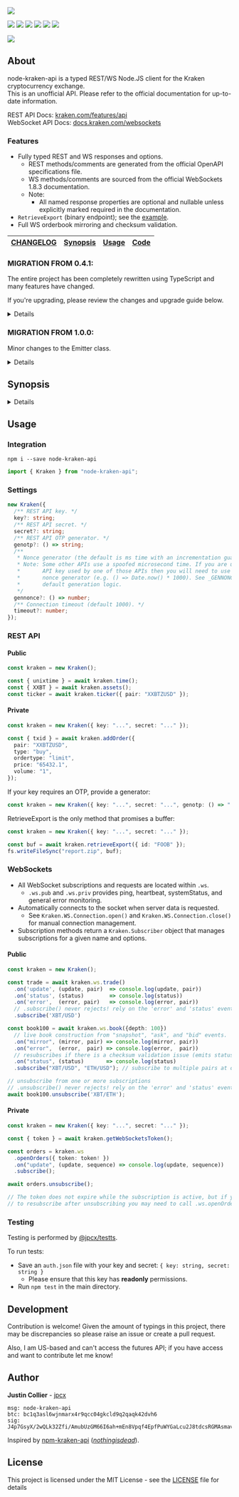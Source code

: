 [![](https://github.com/jpcx/node-kraken-api/blob/2.2.2/logo.png)](#)

[![](https://img.shields.io/github/issues/jpcx/node-kraken-api)](#)
[![](https://img.shields.io/github/forks/jpcx/node-kraken-api)](#)
[![](https://img.shields.io/github/stars/jpcx/node-kraken-api)](#)
[![](https://img.shields.io/npm/dm/node-kraken-api)](#)
[![](https://img.shields.io/librariesio/dependents/npm/node-kraken-api)](#)
[![](https://img.shields.io/github/license/jpcx/node-kraken-api)](#)

[![](https://nodei.co/npm/node-kraken-api.png?mini=true)](https://www.npmjs.com/package/node-kraken-api)

## About

node-kraken-api is a typed REST/WS Node.JS client for the Kraken cryptocurrency exchange.  
This is an unofficial API. Please refer to the official documentation for up-to-date information.

REST API Docs: [kraken.com/features/api](https://www.kraken.com/features/api)  
WebSocket API Docs: [docs.kraken.com/websockets](https://docs.kraken.com/websockets/)

### Features

- Fully typed REST and WS responses and options.
  - REST methods/comments are generated from the official OpenAPI specifications file.
  - WS methods/comments are sourced from the official WebSockets 1.8.3 documentation.
  - Note:
    - All named response properties are optional and nullable unless explicitly marked required in the documentation.
- `RetrieveExport` (binary endpoint); see the [example](#RetrieveExport).
- Full WS orderbook mirroring and checksum validation.

| [CHANGELOG](https://github.com/jpcx/node-kraken-api/blob/2.2.2/CHANGELOG.md) | [Synopsis](#synopsis) | [Usage](#usage) | [Code](https://github.com/jpcx/node-kraken-api/blob/2.2.2/index.ts) |
| ---------------------------------------------------------------------------- | --------------------- | --------------- | ------------------------------------------------------------------- |

### MIGRATION FROM 0.4.1:

The entire project has been completely rewritten using TypeScript and many features have changed.

If you're upgrading, please review the changes and upgrade guide below.

<details>

#### Added

- Complete WS 1.8.3 functionality
- Typings
- New REST methods

#### Deprecated

- Custom response parsing (`Settings.parse`, `Settings.dataFormatter`)
  - _To ensure type consistency, it is best to leave parsing to the user._
  - _Used only for the deprecated `.call()` function._
- Method name settings (`Settings.pubMethods`, `Settings.privMethods`)
  - _Previously, settings were used to differentiate between public and private methods rather than requiring the user to specify for each call._
  - _Instead, named requests are provided to hard-code these differences._
  - _Used only for the deprecated `.call()` function._
- `.call()`
  - _Replaced by `.request()` and the named REST methods._

#### Removed

- Ratelimiting (`Settings.limiter` and `Settings.tier`)
  - _The aim of this API is to maximize clear and accurate communication with the server; ratelimiting makes assumptions about the client setup and should be left to the user._
- REST retries (`Settings.retryCt`)
  - _This was originally included due to the occasional nonce and timeout error._
    - _To reduce this possibility, increase your API key nonce window and the `.timeout` setting._
- REST syncing (`Settings.syncIntervals`)
  - _With the introduction of the WebSocket connection, REST syncing is no longer required for many data sources._
    - _For all other sources, simply use an asynchronous loop._
- Server Settings (`Settings.hostname`, `Settings.version`)
  - _These values should be constants._
- OTP value setting (`Settings.otp` and `.setOTP()`)
  - _Replaced by `Settings.genotp`_
- Direct construction using `module.exports()`
  - _Changed to class export for modern standards._

#### Changed

- Errors have changed to named classes. Please review [the synopsis](https://github.com/jpcx/node-kraken-api/blob/2.2.2/README.md#synopsis).

#### Upgrade Guide

1. Replace all calls to `.call()` with the corresponding named method or `.request()`.
   - _Make sure to view the expected response types; they have changed since 0.4.1._
2. Replace all sync instances with an async loop that requests every few seconds.
   - _If you are syncing one of the endpoints provided by WS, use that instead._
3. Ensure that your REST calls are not being made too quickly.
   - _Ratelimiting has been removed; you may encounter server errors if you were relying on the limiter._
   - _See the rate limits [documentation](https://docs.kraken.com/rest/#section/Rate-Limits)._
4. Increase your api key nonce window if you're getting invalid nonce errors.
   - _Calls may now be performed concurrently (global queueing is removed)._
5. Remove calls to `.setOTP()` and `Settings.otp`; provide `.genotp` in the settings.
6. Review the error classes; if you were parsing errors you will need to update your catch statements.
   - _Note: calls are no longer automatically retried `retryCt` times._
7. If you're constructing using module.exports (e.g. `const kraken = require('node-kraken-api')({...})`), you will need to use the `module.exports.Kraken` class instead: `import { Kraken } from "node-kraken-api"; const kraken = new Kraken({...});`

</details>

### MIGRATION FROM 1.0.0:

Minor changes to the Emitter class.

<details>

#### Changed

- Kraken.Emitter moved to its [own package](https://github.com/jpcx/ts-ev) and improved; filters now pass on type assertion result to listeners.
  - _This changed the signature for event filtering:_
    - _`(...args: <type>[]) => boolean` -> `(args: [<type>, <type>, ...]) => args is [<subtype>, <subtype>, ...]`_

#### Removed

- Kraken.Emitter

</details>

## Synopsis <a name=synopsis />

<details>

### Methods

- [`.request()`](https://github.com/jpcx/node-kraken-api/blob/2.2.2/index.ts#L201)
- [`.time()`](https://github.com/jpcx/node-kraken-api/blob/2.2.2/index.ts#L255)
- [`.systemStatus()`](https://github.com/jpcx/node-kraken-api/blob/2.2.2/index.ts#L262)
- [`.assets()`](https://github.com/jpcx/node-kraken-api/blob/2.2.2/index.ts#L269)
- [`.assetPairs()`](https://github.com/jpcx/node-kraken-api/blob/2.2.2/index.ts#L291)
- [`.ticker()`](https://github.com/jpcx/node-kraken-api/blob/2.2.2/index.ts#L317)
- [`.ohlc()`](https://github.com/jpcx/node-kraken-api/blob/2.2.2/index.ts#L334)
- [`.depth()`](https://github.com/jpcx/node-kraken-api/blob/2.2.2/index.ts#L362)
- [`.trades()`](https://github.com/jpcx/node-kraken-api/blob/2.2.2/index.ts#L385)
- [`.spread()`](https://github.com/jpcx/node-kraken-api/blob/2.2.2/index.ts#L407)
- [`.getWebSocketsToken()`](https://github.com/jpcx/node-kraken-api/blob/2.2.2/index.ts#L430)
- [`.balance()`](https://github.com/jpcx/node-kraken-api/blob/2.2.2/index.ts#L437)
- [`.tradeBalance()`](https://github.com/jpcx/node-kraken-api/blob/2.2.2/index.ts#L444)
- [`.openOrders()`](https://github.com/jpcx/node-kraken-api/blob/2.2.2/index.ts#L461)
- [`.closedOrders()`](https://github.com/jpcx/node-kraken-api/blob/2.2.2/index.ts#L482)
- [`.queryOrders()`](https://github.com/jpcx/node-kraken-api/blob/2.2.2/index.ts#L519)
- [`.tradesHistory()`](https://github.com/jpcx/node-kraken-api/blob/2.2.2/index.ts#L544)
- [`.queryTrades()`](https://github.com/jpcx/node-kraken-api/blob/2.2.2/index.ts#L577)
- [`.openPositions()`](https://github.com/jpcx/node-kraken-api/blob/2.2.2/index.ts#L597)
- [`.ledgers()`](https://github.com/jpcx/node-kraken-api/blob/2.2.2/index.ts#L621)
- [`.queryLedgers()`](https://github.com/jpcx/node-kraken-api/blob/2.2.2/index.ts#L660)
- [`.tradeVolume()`](https://github.com/jpcx/node-kraken-api/blob/2.2.2/index.ts#L680)
- [`.addExport()`](https://github.com/jpcx/node-kraken-api/blob/2.2.2/index.ts#L700)
- [`.exportStatus()`](https://github.com/jpcx/node-kraken-api/blob/2.2.2/index.ts#L740)
- [`.retrieveExport()`](https://github.com/jpcx/node-kraken-api/blob/2.2.2/index.ts#L756)
- [`.removeExport()`](https://github.com/jpcx/node-kraken-api/blob/2.2.2/index.ts#L772)
- [`.addOrder()`](https://github.com/jpcx/node-kraken-api/blob/2.2.2/index.ts#L793)
- [`.cancelOrder()`](https://github.com/jpcx/node-kraken-api/blob/2.2.2/index.ts#L887)
- [`.cancelAll()`](https://github.com/jpcx/node-kraken-api/blob/2.2.2/index.ts#L903)
- [`.cancelAllOrdersAfter()`](https://github.com/jpcx/node-kraken-api/blob/2.2.2/index.ts#L911)
- [`.depositMethods()`](https://github.com/jpcx/node-kraken-api/blob/2.2.2/index.ts#L927)
- [`.depositAddresses()`](https://github.com/jpcx/node-kraken-api/blob/2.2.2/index.ts#L943)
- [`.depositStatus()`](https://github.com/jpcx/node-kraken-api/blob/2.2.2/index.ts#L967)
- [`.withdrawMethods()`]()
- [`.withdrawInfo()`](https://github.com/jpcx/node-kraken-api/blob/2.2.2/index.ts#L987)
- [`.withdrawStatus()`](https://github.com/jpcx/node-kraken-api/blob/2.2.2/index.ts#L1035)
- [`.withdrawCancel()`](https://github.com/jpcx/node-kraken-api/blob/2.2.2/index.ts#L1055)
- [`.walletTransfer()`](https://github.com/jpcx/node-kraken-api/blob/2.2.2/index.ts#L1075)
- [`.stake()`](https://github.com/jpcx/node-kraken-api/blob/2.2.2/index.ts#L1104)
- [`.unstake()`](https://github.com/jpcx/node-kraken-api/blob/2.2.2/index.ts#L1129)
- [`.stakingAssets()`](https://github.com/jpcx/node-kraken-api/blob/2.2.2/index.ts#L1151)
- [`.stakingPending()`](https://github.com/jpcx/node-kraken-api/blob/2.2.2/index.ts#L1160)
- [`.stakingTransactions()`](https://github.com/jpcx/node-kraken-api/blob/2.2.2/index.ts#L1169)
- [`.ws.ticker()`](https://github.com/jpcx/node-kraken-api/blob/2.2.2/index.ts#L1194)
- [`.ws.ohlc()`](https://github.com/jpcx/node-kraken-api/blob/2.2.2/index.ts#L1217)
- [`.ws.trade()`](https://github.com/jpcx/node-kraken-api/blob/2.2.2/index.ts#L1240)
- [`.ws.spread()`](https://github.com/jpcx/node-kraken-api/blob/2.2.2/index.ts#L1259)
- [`.ws.book()`](https://github.com/jpcx/node-kraken-api/blob/2.2.2/index.ts#L1278)
- [`.ws.ownTrades()`](https://github.com/jpcx/node-kraken-api/blob/2.2.2/index.ts#L1353)
- [`.ws.openOrders()`](https://github.com/jpcx/node-kraken-api/blob/2.2.2/index.ts#L1378)
- [`.ws.addOrder()`](https://github.com/jpcx/node-kraken-api/blob/2.2.2/index.ts#L1403)
- [`.ws.cancelOrder()`](https://github.com/jpcx/node-kraken-api/blob/2.2.2/index.ts#L1457)
- [`.ws.cancelAll()`](https://github.com/jpcx/node-kraken-api/blob/2.2.2/index.ts#L1473)
- [`.ws.cancelAllOrdersAfter()`](https://github.com/jpcx/node-kraken-api/blob/2.2.2/index.ts#L1493)

### Properties

- [`.ws`](https://github.com/jpcx/node-kraken-api/blob/2.2.2/index.ts#L1176)
- [`.ws.pub`](https://github.com/jpcx/node-kraken-api/blob/2.2.2/index.ts#L1180)
- [`.ws.priv`](https://github.com/jpcx/node-kraken-api/blob/2.2.2/index.ts#L1182)

### Classes

- [`Kraken`](https://github.com/jpcx/node-kraken-api/blob/2.2.2/index.ts#L122)
- [`Kraken.InternalError`](https://github.com/jpcx/node-kraken-api/blob/2.2.2/index.ts#L1516)
- [`Kraken.UnknownError`](https://github.com/jpcx/node-kraken-api/blob/2.2.2/index.ts#L1526)
- [`Kraken.ArgumentError`](https://github.com/jpcx/node-kraken-api/blob/2.2.2/index.ts#L1536)
- [`Kraken.SettingsError`](https://github.com/jpcx/node-kraken-api/blob/2.2.2/index.ts#L1550)
- [`Kraken.JSONParseError`](https://github.com/jpcx/node-kraken-api/blob/2.2.2/index.ts#L1557)
- [`Kraken.BufferParseError`](https://github.com/jpcx/node-kraken-api/blob/2.2.2/index.ts#L1567)
- [`Kraken.HTTPRequestError`](https://github.com/jpcx/node-kraken-api/blob/2.2.2/index.ts#L1577)
- [`Kraken.RESTAPIError`](https://github.com/jpcx/node-kraken-api/blob/2.2.2/index.ts#L1593)
- [`Kraken.TimeoutError`](https://github.com/jpcx/node-kraken-api/blob/2.2.2/index.ts#L1603)
- [`Kraken.WSAPIError`](https://github.com/jpcx/node-kraken-api/blob/2.2.2/index.ts#L1610)
- [`Kraken.WS.Connection`](https://github.com/jpcx/node-kraken-api/blob/2.2.2/index.ts#L4406)
- [`Kraken.WS.Subscriber`](https://github.com/jpcx/node-kraken-api/blob/2.2.2/index.ts#L4725)
- [`Kraken.WS.Subscription`](https://github.com/jpcx/node-kraken-api/blob/2.2.2/index.ts#L4914)

</details>

## Usage <a name=usage />

### Integration

```shell
npm i --save node-kraken-api
```

```ts
import { Kraken } from "node-kraken-api";
```

### Settings

```ts
new Kraken({
  /** REST API key. */
  key?: string;
  /** REST API secret. */
  secret?: string;
  /** REST API OTP generator. */
  genotp?: () => string;
  /**
   * Nonce generator (the default is ms time with an incrementation guarantee).
   * Note: Some other APIs use a spoofed microsecond time. If you are using an
   *       API key used by one of those APIs then you will need to use a custom
   *       nonce generator (e.g. () => Date.now() * 1000). See _GENNONCE for the
   *       default generation logic.
   */
  gennonce?: () => number;
  /** Connection timeout (default 1000). */
  timeout?: number;
});
```

### REST API

#### Public

```ts
const kraken = new Kraken();

const { unixtime } = await kraken.time();
const { XXBT } = await kraken.assets();
const ticker = await kraken.ticker({ pair: "XXBTZUSD" });
```

#### Private

```ts
const kraken = new Kraken({ key: "...", secret: "..." });

const { txid } = await kraken.addOrder({
  pair: "XXBTZUSD",
  type: "buy",
  ordertype: "limit",
  price: "65432.1",
  volume: "1",
});
```

If your key requires an OTP, provide a generator:

```ts
const kraken = new Kraken({ key: "...", secret: "...", genotp: () => "..." });
```

<a name="RetrieveExport"></a>
RetrieveExport is the only method that promises a buffer:

```ts
const kraken = new Kraken({ key: "...", secret: "..." });

const buf = await kraken.retrieveExport({ id: "FOOB" });
fs.writeFileSync("report.zip", buf);
```

### WebSockets

- All WebSocket subscriptions and requests are located within `.ws`.
  - `.ws.pub` and `.ws.priv` provides ping, heartbeat, systemStatus, and general error monitoring.
- Automatically connects to the socket when server data is requested.
  - See `Kraken.WS.Connection.open()` and `Kraken.WS.Connection.close()` for manual connection management.
- Subscription methods return a `Kraken.Subscriber` object that manages subscriptions for a given name and options.

#### Public

```ts
const kraken = new Kraken();

const trade = await kraken.ws.trade()
  .on('update', (update, pair)  => console.log(update, pair))
  .on('status', (status)        => console.log(status))
  .on('error',  (error, pair)   => console.log(error, pair))
  // .subscribe() never rejects! rely on the 'error' and 'status' events
  .subscribe('XBT/USD')

const book100 = await kraken.ws.book({depth: 100})
  // live book construction from "snapshot", "ask", and "bid" events.
  .on("mirror", (mirror, pair) => console.log(mirror, pair))
  .on("error",  (error,  pair) => console.log(error,  pair))
  // resubscribes if there is a checksum validation issue (emits statuses).
  .on("status", (status)       => console.log(status)
  .subscribe("XBT/USD", "ETH/USD"); // subscribe to multiple pairs at once

// unsubscribe from one or more subscriptions
// .unsubscribe() never rejects! rely on the 'error' and 'status' events
await book100.unsubscribe('XBT/ETH');

```

#### Private

```ts
const kraken = new Kraken({ key: "...", secret: "..." });

const { token } = await kraken.getWebSocketsToken();

const orders = kraken.ws
  .openOrders({ token: token! })
  .on("update", (update, sequence) => console.log(update, sequence))
  .subscribe();

await orders.unsubscribe();

// The token does not expire while the subscription is active, but if you wish
// to resubscribe after unsubscribing you may need to call .ws.openOrders() again.
```

### Testing

Testing is performed by [@jpcx/testts](https://github.com/jpcx/testts).

To run tests:

- Save an `auth.json` file with your key and secret: `{ key: string, secret: string }`
  - Please ensure that this key has **readonly** permissions.
- Run `npm test` in the main directory.

## Development

Contribution is welcome!
Given the amount of typings in this project, there may be discrepancies so please raise an issue or create a pull request.

Also, I am US-based and can't access the futures API; if you have access and want to contribute let me know!

## Author

**Justin Collier** - [jpcx](https://github.com/jpcx)

```
msg: node-kraken-api
btc: bc1q3asl6wjnmarx4r9qcc04gkcld9q2qaqk42dvh6
sig: J4p7GsyX/2wQLk32Zfi/AmubUzGM66I6ah+mEn8Vpqf4EpfPuWYGaLcu2J8tdcsRGMAsmavbz/SJnw7yr3c0Duw=
```

Inspired by [npm-kraken-api](https://github.com/nothingisdead/npm-kraken-api) ([_nothingisdead_](https://github.com/nothingisdead)).

## License

This project is licensed under the MIT License - see the [LICENSE](https://github.com/jpcx/node-kraken-api/blob/2.2.2/LICENSE) file for details
